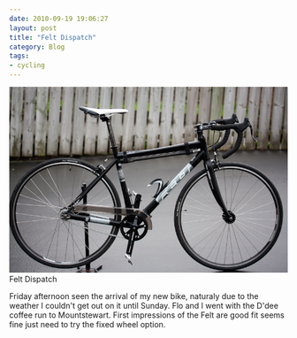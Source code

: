 ```yaml
---
date: 2010-09-19 19:06:27
layout: post
title: "Felt Dispatch"
category: Blog
tags:
- cycling
---
```


<img src="/images/2010/40d_4669.jpg">
Felt Dispatch

Friday afternoon seen the arrival of my new bike, naturaly due to the weather I couldn't get out on it until Sunday. Flo and I went with the D'dee coffee run to Mountstewart. First impressions of the Felt are good fit seems fine just need to try the fixed wheel option.
